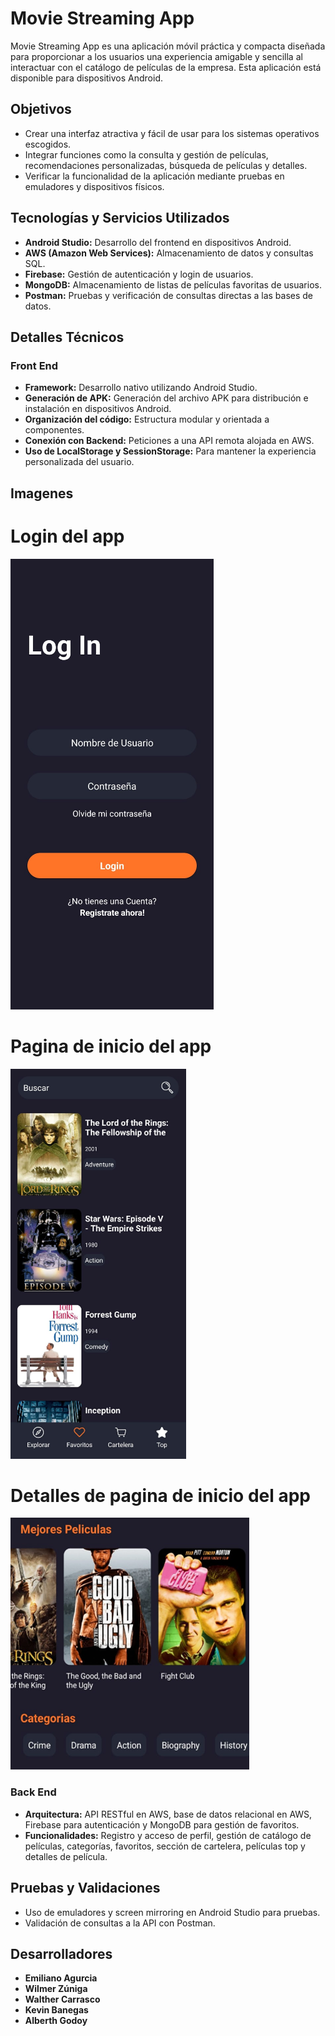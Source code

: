 # Movie Streaming App

Movie Streaming App es una aplicación móvil práctica y compacta diseñada para proporcionar a los usuarios una experiencia amigable y sencilla al interactuar con el catálogo de películas de la empresa. Esta aplicación está disponible para dispositivos Android.

## Objetivos 

- Crear una interfaz atractiva y fácil de usar para los sistemas operativos escogidos.
- Integrar funciones como la consulta y gestión de películas, recomendaciones personalizadas, búsqueda de películas y detalles.
- Verificar la funcionalidad de la aplicación mediante pruebas en emuladores y dispositivos físicos.

## Tecnologías y Servicios Utilizados

- **Android Studio:** Desarrollo del frontend en dispositivos Android.
- **AWS (Amazon Web Services):** Almacenamiento de datos y consultas SQL.
- **Firebase:** Gestión de autenticación y login de usuarios.
- **MongoDB:** Almacenamiento de listas de películas favoritas de usuarios.
- **Postman:** Pruebas y verificación de consultas directas a las bases de datos.

## Detalles Técnicos

### Front End

- **Framework:** Desarrollo nativo utilizando Android Studio.
- **Generación de APK:** Generación del archivo APK para distribución e instalación en dispositivos Android.
- **Organización del código:** Estructura modular y orientada a componentes.
- **Conexión con Backend:** Peticiones a una API remota alojada en AWS.
- **Uso de LocalStorage y SessionStorage:** Para mantener la experiencia personalizada del usuario.

## Imagenes

# Login del app
![Imagen de la pagina de login del app](https://raw.githubusercontent.com/wilzuniga/MovieStreamingApp/main/Assets/Login.png)
# Pagina de inicio del app
![Imagen de la pagina de inicio del app](https://raw.githubusercontent.com/wilzuniga/MovieStreamingApp/main/Assets/View.png)
# Detalles de pagina de inicio del app
![Imagen de detalle de pagina de inicio del app](https://raw.githubusercontent.com/wilzuniga/MovieStreamingApp/main/Assets/view2.png)

### Back End

- **Arquitectura:** API RESTful en AWS, base de datos relacional en AWS, Firebase para autenticación y MongoDB para gestión de favoritos.
- **Funcionalidades:** Registro y acceso de perfil, gestión de catálogo de películas, categorías, favoritos, sección de cartelera, películas top y detalles de película.

## Pruebas y Validaciones

- Uso de emuladores y screen mirroring en Android Studio para pruebas.
- Validación de consultas a la API con Postman.


## Desarrolladores

- **Emiliano Agurcia**
- **Wilmer Zúniga**
- **Walther Carrasco**
- **Kevin Banegas**
- **Alberth Godoy**

